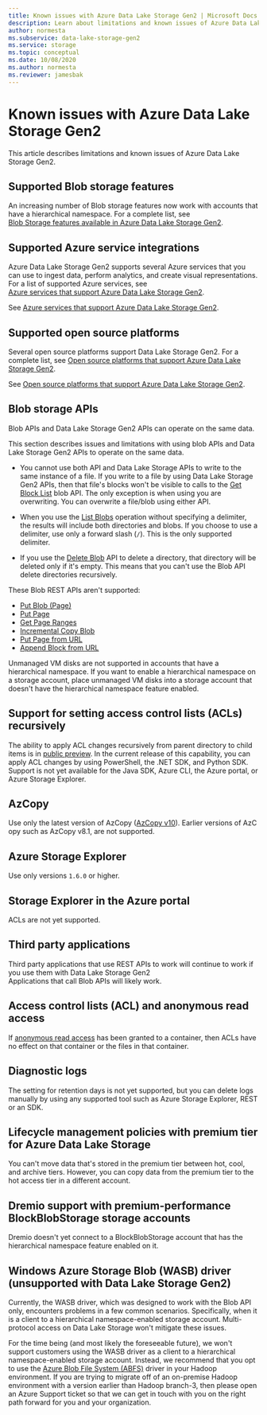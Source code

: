 ```yaml
---
title: Known issues with Azure Data Lake Storage Gen2 | Microsoft Docs
description: Learn about limitations and known issues of Azure Data Lake Storage Gen2.
author: normesta
ms.subservice: data-lake-storage-gen2
ms.service: storage
ms.topic: conceptual
ms.date: 10/08/2020
ms.author: normesta
ms.reviewer: jamesbak
---
```

# Known issues with Azure Data Lake Storage Gen2

This article describes limitations and known issues of Azure Data Lake Storage Gen2.

## Supported Blob storage features

An increasing number of Blob storage features now work with accounts that have a hierarchical namespace. For a complete list, see [Blob Storage features available in Azure Data Lake Storage Gen2](data-lake-storage-supported-blob-storage-features.md).

## Supported Azure service integrations

Azure Data Lake Storage Gen2 supports several Azure services that you can use to ingest data, perform analytics, and create visual representations. For a list of supported Azure services, see [Azure services that support Azure Data Lake Storage Gen2](data-lake-storage-supported-azure-services.md).

See [Azure services that support Azure Data Lake Storage Gen2](data-lake-storage-supported-azure-services.md).

## Supported open source platforms

Several open source platforms support Data Lake Storage Gen2. For a complete list, see [Open source platforms that support Azure Data Lake Storage Gen2](data-lake-storage-supported-open-source-platforms.md).

See [Open source platforms that support Azure Data Lake Storage Gen2](data-lake-storage-supported-open-source-platforms.md).

## Blob storage APIs

Blob APIs and Data Lake Storage Gen2 APIs can operate on the same data.

This section describes issues and limitations with using blob APIs and Data Lake Storage Gen2 APIs to operate on the same data.

* You cannot use both API and Data Lake Storage APIs to write to the same instance of a file. If you write to a file by using Data Lake Storage Gen2 APIs, then that file's blocks won't be visible to calls to the [Get Block List](https://docs.microsoft.com/rest/api/storageservices/get-block-list) blob API. The only exception is when using you are overwriting. You can overwrite a file/blob using either API.

* When you use the [List Blobs](https://docs.microsoft.com/rest/api/storageservices/list-blobs) operation without specifying a delimiter, the results will include both directories and blobs. If you choose to use a delimiter, use only a forward slash (`/`). This is the only supported delimiter.

* If you use the [Delete Blob](https://docs.microsoft.com/rest/api/storageservices/delete-blob) API to delete a directory, that directory will be deleted only if it's empty. This means that you can't use the Blob API delete directories recursively.

These Blob REST APIs aren't supported:

* [Put Blob (Page)](https://docs.microsoft.com/rest/api/storageservices/put-blob)
* [Put Page](https://docs.microsoft.com/rest/api/storageservices/put-page)
* [Get Page Ranges](https://docs.microsoft.com/rest/api/storageservices/get-page-ranges)
* [Incremental Copy Blob](https://docs.microsoft.com/rest/api/storageservices/incremental-copy-blob)
* [Put Page from URL](https://docs.microsoft.com/rest/api/storageservices/put-page-from-url)
* [Append Block from URL](https://docs.microsoft.com/rest/api/storageservices/append-block-from-url)

Unmanaged VM disks are not supported in accounts that have a hierarchical namespace. If you want to enable a hierarchical namespace on a storage account, place unmanaged VM disks into a storage account that doesn't have the hierarchical namespace feature enabled.

<a id="api-scope-data-lake-client-library"></a>

## Support for setting access control lists (ACLs) recursively

The ability to apply ACL changes recursively from parent directory to child items is in [public preview](recursive-access-control-lists.md). In the current release of this capability, you can apply ACL changes by using PowerShell, the .NET SDK, and Python SDK. Support is not yet available for the Java SDK, Azure CLI, the Azure portal, or Azure Storage Explorer.

<a id="known-issues-tools"></a>

## AzCopy

Use only the latest version of AzCopy ([AzCopy v10](https://docs.microsoft.com/azure/storage/common/storage-use-azcopy-v10?toc=%2fazure%2fstorage%2ftables%2ftoc.json)). Earlier versions of AzCopy such as AzCopy v8.1, are not supported.

<a id="storage-explorer"></a>

## Azure Storage Explorer

Use only versions `1.6.0` or higher.

<a id="explorer-in-portal"></a>

## Storage Explorer in the Azure portal

ACLs are not yet supported.

<a id="third-party-apps"></a>

## Third party applications

Third party applications that use REST APIs to work will continue to work if you use them with Data Lake Storage Gen2
Applications that call Blob APIs will likely work.

## Access control lists (ACL) and anonymous read access

If [anonymous read access](storage-manage-access-to-resources.md) has been granted to a container, then ACLs have no effect on that container or the files in that container.

## Diagnostic logs

The setting for retention days is not yet supported, but you can delete logs manually by using any supported tool such as Azure Storage Explorer, REST or an SDK.

## Lifecycle management policies with premium tier for Azure Data Lake Storage

You can't move data that's stored in the premium tier between hot, cool, and archive tiers. However, you can copy data from the premium tier to the hot access tier in a different account.

## Dremio support with premium-performance BlockBlobStorage storage accounts

Dremio doesn't yet connect to a BlockBlobStorage account that has the hierarchical namespace feature enabled on it. 

## Windows Azure Storage Blob (WASB) driver (unsupported with Data Lake Storage Gen2)

Currently, the WASB driver, which was designed to work with the Blob API only, encounters problems in a few common scenarios. Specifically, when it is a client to a hierarchical namespace-enabled storage account. Multi-protocol access on Data Lake Storage won't mitigate these issues. 

For the time being (and most likely the foreseeable future), we won't support customers using the WASB driver as a client to a hierarchical namespace-enabled storage account. Instead, we recommend that you opt to use the [Azure Blob File System (ABFS)](data-lake-storage-abfs-driver.md) driver in your Hadoop environment. If you are trying to migrate off of an on-premise Hadoop environment with a version earlier than Hadoop branch-3, then please open an Azure Support ticket so that we can get in touch with you on the right path forward for you and your organization.
